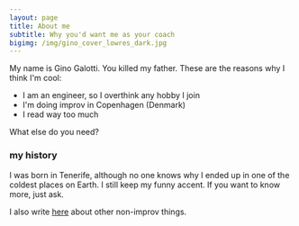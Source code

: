 ```yaml
---
layout: page
title: About me
subtitle: Why you'd want me as your coach
bigimg: /img/gino_cover_lowres_dark.jpg
---
```


My name is Gino Galotti. You killed my father. These are the reasons why I think I'm cool:

- I am an engineer, so I overthink any hobby I join
- I'm doing improv in Copenhagen (Denmark)
- I read way too much

What else do you need?

### my history

I was born in Tenerife, although no one knows why I ended up in one of the coldest places on Earth. I still keep my funny accent. If you want to know more, just ask.

I also write [here](https://callmegino.wordpress.com/) about other non-improv things.
